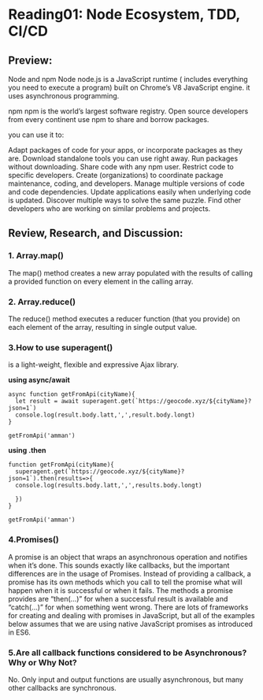 # Reading01: Node Ecosystem, TDD, CI/CD

## Preview:

Node and npm
Node
node.js is a JavaScript runtime ( includes everything you need to execute a program) built on Chrome’s V8 JavaScript engine. it uses asynchronous programming.

npm
npm is the world’s largest software registry. Open source developers from every continent use npm to share and borrow packages.

you can use it to:

Adapt packages of code for your apps, or incorporate packages as they are.
Download standalone tools you can use right away.
Run packages without downloading.
Share code with any npm user.
Restrict code to specific developers.
Create (organizations) to coordinate package maintenance, coding, and developers.
Manage multiple versions of code and code dependencies.
Update applications easily when underlying code is updated.
Discover multiple ways to solve the same puzzle.
Find other developers who are working on similar problems and projects.

## Review, Research, and Discussion:

### 1. Array.map()

The map() method creates a new array populated with the results of calling a provided function on every element in the calling array.

### 2. Array.reduce()

The reduce() method executes a reducer function (that you provide) on each element of the array, resulting in single output value.

### 3.How to use superagent()

is a light-weight, flexible and expressive Ajax library.

**using async/await**

```
async function getFromApi(cityName){
  let result = await superagent.get(`https://geocode.xyz/${cityName}?json=1`)
  console.log(result.body.latt,',',result.body.longt)
}

getFromApi('amman')
```

**using .then**

```
function getFromApi(cityName){
  superagent.get(`https://geocode.xyz/${cityName}?json=1`).then(results=>{
  console.log(results.body.latt,',',results.body.longt)

  })
}

getFromApi('amman')
```

### 4.Promises()

A promise is an object that wraps an asynchronous operation and notifies when it’s done. This sounds exactly like callbacks, but the important differences are in the usage of Promises. Instead of providing a callback, a promise has its own methods which you call to tell the promise what will happen when it is successful or when it fails. The methods a promise provides are “then(…)” for when a successful result is available and “catch(…)” for when something went wrong.
There are lots of frameworks for creating and dealing with promises in JavaScript, but all of the examples below assumes that we are using native JavaScript promises as introduced in ES6.

### 5.Are all callback functions considered to be Asynchronous? Why or Why Not?

No. Only input and output functions are usually asynchronous, but many other callbacks are synchronous.
